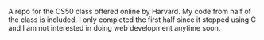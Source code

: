 A repo for the CS50 class offered online by Harvard. My code from half of the class is included. I only completed the first half since it stopped using C and I am not interested in doing web development anytime soon.
